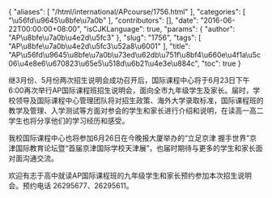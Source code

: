 {
    "aliases": [
        "/html/international/APcourse/1756.html"
    ],
    "categories": [
        "\u56fd\u9645\u8bfe\u7a0b"
    ],
    "contributors": [],
    "date": "2016-06-22T00:00:00+08:00",
    "isCJKLanguage": true,
    "params": {
        "author": "AP\u8bfe\u7a0b\u4e2d\u5fc3"
    },
    "slug": "1756",
    "tags": [
        "AP\u8bfe\u7a0b\u4e2d\u5fc3\u52a8\u6001"
    ],
    "title": "AP\u56fd\u9645\u8bfe\u7a0b\u73ed\u62db\u751f\u8bf4\u660e\u4f1a\u5c06\u4e8e6\u670823\u65e5\u518d\u6b21\u4e3e\u884c",
    "toc": true
}

继3月份、5月份两次招生说明会成功召开后，国际课程中心将于6月23日下午6:00再次举行AP国际课程班招生说明会，面向全市九年级学生及家长。届时，学校领导及国际课程中心管理团队将对招生政策、海外大学录取标准，国际课程班的教学及管理、入学测试等方面对参会的学生和家长进行介绍和说明，在读高一高二学生也将分享他们的学习经历和感受。 




我校国际课程中心也将参加6月26日在今晚报大厦举办的“立足京津 握手世界”京津国际教育论坛暨“首届京津国际学校天津展”，也届时期待与更多的学生和家长面对面沟通交流。




欢迎有志于高中就读AP国际课程班的九年级学生和家长预约参加本次招生说明会。预约电话 26295677、26295611。



